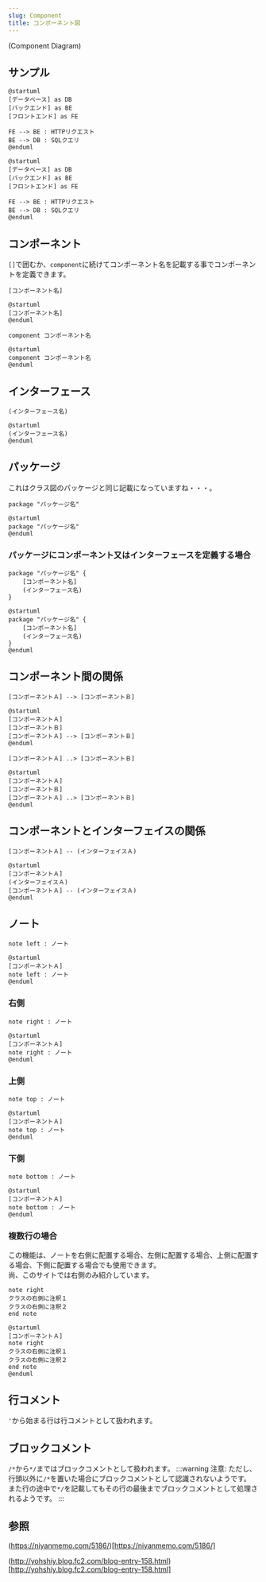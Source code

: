 ```yaml
---
slug: Component
title: コンポーネント図
---
```


(Component Diagram)

## サンプル

```
@startuml
[データベース] as DB
[バックエンド] as BE
[フロントエンド] as FE

FE --> BE : HTTPリクエスト
BE --> DB : SQLクエリ
@enduml
```

```pumld
@startuml
[データベース] as DB
[バックエンド] as BE
[フロントエンド] as FE

FE --> BE : HTTPリクエスト
BE --> DB : SQLクエリ
@enduml
```

## コンポーネント

`[]`で囲むか、`component`に続けてコンポーネント名を記載する事でコンポーネントを定義できます。

```
[コンポーネント名]
```

```pumld
@startuml
[コンポーネント名]
@enduml
```

```
component コンポーネント名
```

```pumld
@startuml
component コンポーネント名
@enduml
```

## インターフェース

```
(インターフェース名)
```

```pumld
@startuml
(インターフェース名)
@enduml
```

## パッケージ

これはクラス図のパッケージと同じ記載になっていますね・・・。

```
package "パッケージ名"
```

```pumld
@startuml
package "パッケージ名"
@enduml
```

### パッケージにコンポーネント又はインターフェースを定義する場合

```
package "パッケージ名" {
    [コンポーネント名]
    (インターフェース名)
}
```

```pumld
@startuml
package "パッケージ名" {
    [コンポーネント名]
    (インターフェース名)
}
@enduml
```

## コンポーネント間の関係

```
[コンポーネントＡ] --> [コンポーネントＢ]
```

```pumld
@startuml
[コンポーネントＡ]
[コンポーネントＢ]
[コンポーネントＡ] --> [コンポーネントＢ]
@enduml
```

```
[コンポーネントＡ] ..> [コンポーネントＢ]
```

```pumld
@startuml
[コンポーネントＡ]
[コンポーネントＢ]
[コンポーネントＡ] ..> [コンポーネントＢ]
@enduml
```

## コンポーネントとインターフェイスの関係

```
[コンポーネントＡ] -- (インターフェイスＡ)
```

```pumld
@startuml
[コンポーネントＡ]
(インターフェイスＡ)
[コンポーネントＡ] -- (インターフェイスＡ)
@enduml
```

## ノート

```
note left : ノート
```

```pumld
@startuml
[コンポーネントＡ]
note left : ノート
@enduml
```

### 右側

```
note right : ノート
```

```pumld
@startuml
[コンポーネントＡ]
note right : ノート
@enduml
```

### 上側

```
note top : ノート
```

```pumld
@startuml
[コンポーネントＡ]
note top : ノート
@enduml
```

### 下側

```
note bottom : ノート
```

```pumld
@startuml
[コンポーネントＡ]
note bottom : ノート
@enduml
```

### 複数行の場合

この機能は、ノートを右側に配置する場合、左側に配置する場合、上側に配置する場合、下側に配置する場合でも使用できます。<br />
尚、このサイトでは右側のみ紹介しています。

```
note right
クラスの右側に注釈１
クラスの右側に注釈２
end note
```

```pumld
@startuml
[コンポーネントＡ]
note right
クラスの右側に注釈１
クラスの右側に注釈２
end note
@enduml
```

## 行コメント

`'`から始まる行は行コメントとして扱われます。

## ブロックコメント

`/*`から`*/`まではブロックコメントとして扱われます。
:::warning
注意: ただし、行頭以外に`/*`を置いた場合にブロックコメントとして認識されないようです。<br />
また行の途中で`*/`を記載してもその行の最後までブロックコメントとして処理されるようです。
:::

## 参照

(https://niyanmemo.com/5186/)[https://niyanmemo.com/5186/]

(http://yohshiy.blog.fc2.com/blog-entry-158.html)[http://yohshiy.blog.fc2.com/blog-entry-158.html]
